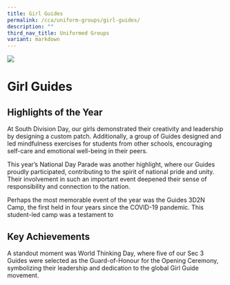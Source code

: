 ```yaml
---
title: Girl Guides
permalink: /cca/uniform-groups/girl-guides/
description: ""
third_nav_title: Uniformed Groups
variant: markdown
---
```

![](/images/CCA/girlguides.png)

Girl Guides
===========


**Highlights of the Year**
----------------------------------
At South Division Day, our girls demonstrated
their creativity and leadership by designing a
custom patch. Additionally, a group of Guides
designed and led mindfulness exercises for
students from other schools, encouraging
self-care and emotional well-being in their
peers. 

This year’s National Day Parade was another
highlight, where our Guides proudly
participated, contributing to the spirit of
national pride and unity. Their involvement
in such an important event deepened their
sense of responsibility and connection to the
nation.

Perhaps the most memorable event of the
year was the Guides 3D2N Camp, the first held
in four years since the COVID-19 pandemic.
This student-led camp was a testament to


**Key Achievements**
----------

A standout moment was World Thinking Day,
where five of our Sec 3 Guides were selected
as the Guard-of-Honour for the Opening
Ceremony, symbolizing their leadership
and dedication to the global Girl Guide
movement.